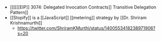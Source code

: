 - [[[[[[EIP]] 3074: Delegated Invocation Contracts]] Transitive Delegation Pattern]]
- [[Stopify]] is a [[JavaScript]] [[metering]] strategy by [[Dr. Shriram Krishnamurthi]]
    - https://twitter.com/ShriramKMurthi/status/1400553418238971906?s=20
